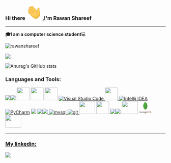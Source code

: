 
### Hi there <img src="https://raw.githubusercontent.com/ABSphreak/ABSphreak/master/gifs/Hi.gif" width="50">,I'm Rawan Shareef 
-----------------------------------------------------------
**:mortar_board:I am a computer science student**:computer:
<p align="left"> <img src="https://komarev.com/ghpvc/?username=bsnoor&label=Profile%20views&color=0e75b6&style=flat" alt="rawanshareef" /> </p>

<a href="https://github.com/rawanshareef/github-readme-stats">  <img align="center" src="https://github-readme-stats.vercel.app/api/top-langs/?username=rawanshareef&theme=bg_color&layout=compact" />
</a>

![Anurag's GitHub stats](https://github-readme-stats.vercel.app/api?username=rawanshareef&bg_color=0,596904e95&title_color=0e75b6&text_views&color=0e75b6&style=flat")
### Languages and Tools:
<img src="https://racket-lang.org/img/racket-logo.svg" width="50"><img src="https://user-images.githubusercontent.com/57855070/98301894-33521300-1fc4-11eb-860e-f06c2a2e9dce.png" width="50">
<img src="https://user-images.githubusercontent.com/57855070/98302338-e1f65380-1fc4-11eb-95ae-ad38f2c4fc13.png" width="40" height="40"/> 
<img src="https://user-images.githubusercontent.com/57855070/98302891-e8d19600-1fc5-11eb-88ff-96a990f80521.png" width="40" height="40"/> 
<img src="https://user-images.githubusercontent.com/57855070/98302169-9c398b00-1fc4-11eb-9734-1c075d91db98.png" width="40" height="40"/> 
<a href="https://code.visualstudio.com/" title="Visual Studio Code" width="40" height="40"/> 
<img src="https://github.com/tomchen/stack-icons/blob/master/logos/visual-studio-code.svg" alt="Visual Studio Code" width="45" height="45"/>  </a>
<a href="https://www.jetbrains.com/idea/" title="Intellij IDEA"> 
<img src="https://www.xda-developers.com/files/2018/03/android-studio-logo.png" width="40" height="40"/> 
<img src="https://github.com/tomchen/stack-icons/blob/master/logos/intellij-idea.svg" alt="Intellij IDEA" width="45" height="45"/></a><a href="https://www.jetbrains.com/pycharm/" target="PyCharm">
<img src="https://github.com/tomchen/stack-icons/blob/master/logos/pycharm.svg" alt="PyCharm" width="40" height="40"/></a>
<img src="http://1.bp.blogspot.com/-H3jQg1kGK8U/U0hKr2g4qGI/AAAAAAAAEHc/NZ5eB-tj7YQ/s1600/ubuntu+logo.png" width="45">
<img src="https://upload.wikimedia.org/wikipedia/commons/thumb/b/b0/NewTux.svg/300px-NewTux.svg.png" width="50"><img src="https://www.freecodecamp.org/news/content/images/2020/08/wireshark-1.png" width="50"><a href="https://www.mysql.com/"> <img src="https://github.com/tomchen/stack-icons/blob/master/logos/mysql.svg" alt="mysql" width="40" height="40"/></a><a href="https://git-scm.com/" target="git"> <img src="https://www.vectorlogo.zone/logos/git-scm/git-scm-icon.svg" alt="git" width="40" height="40"/>  </a><img src="https://presidio-ventures.com/wp-content/uploads/2018/01/arcsight-logo-275.png" width="50" height="40"/> <img src="https://dist.neo4j.com/wp-content/uploads/20170215205148/zenoss.png" width="40" height="40"/> <img src="https://www.checkpoint.com/wp-content/uploads/tile-smartconsole-logo.jpg" width="50"><img src="https://www.sngular.com/wp-content/uploads/2019/11/Kotlin-Blog.png" width="120" /> <img src="https://upload.wikimedia.org/wikipedia/commons/d/d5/Virtualbox_logo.png?20150209215936" width="50" height="40"/> <a href="https://www.mongodb.com/" target="_blank" rel="noreferrer"> <img src="https://raw.githubusercontent.com/devicons/devicon/master/icons/mongodb/mongodb-original-wordmark.svg" alt="mongodb" width="40" height="40"/><img src="https://www.kent.ac.uk/productivity-tools/images/processing.png" width="50" height="40"/> 

---------------------------------------------------------------------------------
### My linkedin:

[<img align="left" width="48px" src="https://user-images.githubusercontent.com/57855070/98333031-8fd72180-2008-11eb-96ce-cc86e185889c.png"/>][linkedin]

[linkedin]: https://www.linkedin.com/in/rawan-sharief-07347819b/

